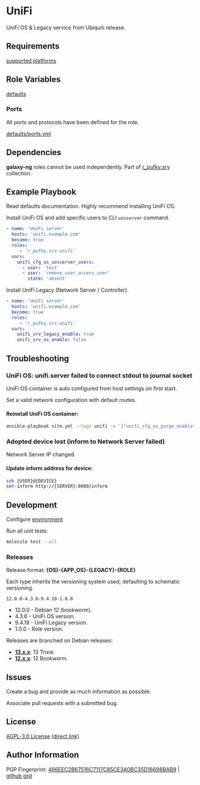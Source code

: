 # UniFi
UniFi OS & Legacy service from Ubiquiti release.

## Requirements
[supported platforms](https://github.com/r-pufky/ansible_unifi/blob/main/meta/main.yml)

## Role Variables
[defaults](https://github.com/r-pufky/ansible_unifi/tree/main/defaults/main)

### Ports
All ports and protocols have been defined for the role.

[defaults/ports.yml](https://github.com/r-pufky/ansible_unifi/blob/main/defaults/main/ports.yml)

## Dependencies
**galaxy-ng** roles cannot be used independently. Part of
[r_pufky.srv](https://github.com/r-pufky/ansible_collection_srv) collection.

## Example Playbook
Read defaults documentation. Highly recommend installing UniFi OS.

Install UniFi OS and add specific users to CLI `uosserver` command.

``` yaml
- name: 'UniFi server'
  hosts: 'unifi.example.com'
  become: true
  roles:
     - 'r_pufky.srv.unifi'
  vars:
    unifi_cfg_os_uosserver_users:
      - user: 'test'
      - user: 'remove_user_access_user'
        state: 'absent'
```

Install UniFi Legacy (Network Server / Controller).

``` yaml
- name: 'UniFi server'
  hosts: 'unifi.example.com'
  become: true
  roles:
     - 'r_pufky.srv.unifi'
  vars:
    unifi_srv_legacy_enable: true
    unifi_srv_os_enable: false
```

## Troubleshooting

### UniFi OS: unifi.server failed to connect stdout to journal socket
UniFi OS container is auto configured from host settings on first start.

Set a valid network configuration with default routes.

#### Reinstall UniFi OS container:
``` bash
ansible-playbook site.yml --tags unifi -e '{"unifi_cfg_os_purge_enable": true}'
```

### Adopted device lost (inform to Network Server failed)
Network Server IP changed.

#### Update inform address for device:
``` bash
ssh {USER}@{DEVICE}
set-inform http://{SERVER}:8080/inform
```

## Development
Configure [environment](https://github.com/r-pufky/ansible_collection_docs/blob/main/ansible/environment.md)

Run all unit tests:
``` bash
molecule test --all
```

### Releases
Release format: **{OS}-{APP_OS}-{LEGACY}-{ROLE}**

Each type inherits the versioning system used; defaulting to schematic
versioning.

`12.0.0-4.3.6-9.4.19-1.0.0`

* 12.0.0 - Debian 12 (bookworm).
* 4.3.6 - UniFi OS version.
* 9.4.19 - UniFi Legacy version.
* 1.0.0 - Role version.

Releases are branched on Debian releases:

* **[13.x.x](https://github.com/r-pufky/ansible_unifi)**: 13 Trixie.
* **[12.x.x](https://github.com/r-pufky/ansible_unifi/tree/12.x)**: 12 Bookworm.

## Issues
Create a bug and provide as much information as possible.

Associate pull requests with a submitted bug.

## License
[AGPL-3.0 License](https://www.tldrlegal.com/license/gnu-affero-general-public-license-v3-agpl-3-0)
 [(direct link)](https://github.com/r-pufky/ansible_unifi/blob/main/LICENSE)

## Author Information
PGP Fingerprint: [466EEC2B67516C7117C85CE3A0BC35D16698BAB9](https://keys.openpgp.org/vks/v1/by-fingerprint/466EEC2B67516C7117C85CE3A0BC35D16698BAB9)
| [github gist](https://gist.github.com/r-pufky/a8df36977c55b5bb20829267c4c49d22)

